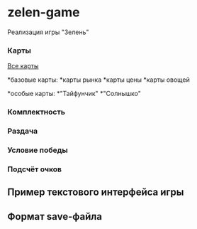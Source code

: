 # zelen-game
Реализация игры "Зелень"

### Карты
[Все карты](https://66dd6fe7aa07a9cd796f1087--aesthetic-moxie-807fe3.netlify.app/)

*базовые карты:
  *карты рынка
  *карты цены
  *карты овощей
  
*особые карты:
  *"Тайфунчик"
  *"Солнышко"
### Комплектность

### Раздача

### Условие победы

### Подсчёт очков 

## Пример текстового интерфейса игры

## Формат save-файла








